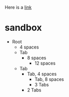 Here is a [link](https://wikipedia.org/ "Wikipedia")

# sandbox

* Root
    * 4 spaces
	* Tab
        * 8 spaces
            * 12 spaces
	* Tab
	    * Tab, 4 spaces
	        * Tab, 8 spaces
			* 3 Tabs
		* 2 Tabs
